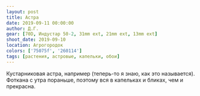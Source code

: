 ```yaml
---
layout: post
title: Астра
date: 2019-09-11 00:00:00
author: Д.Г.
gear: [70D, Индустар 50-2, 31mm ext, 21mm ext, 13mm ext]
shoot_date: 2019-09-10
location: Агрогородок
colors: ['75075f', '260114']
tags: [растения, астровые, капельки, обои]
---
```

Кустарниковая астра, например (теперь-то я знаю, как это называется). Фоткана с утра пораньше, поэтому вся в капельках и бликах, чем и прекрасна.
